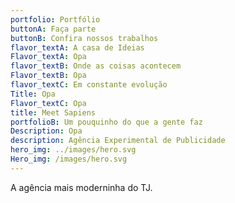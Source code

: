 ```yaml
---
portfolio: Portfólio
buttonA: Faça parte
buttonB: Confira nossos trabalhos
flavor_textA: A casa de Ideias
Flavor_textA: Opa
flavor_textB: Onde as coisas acontecem
Flavor_textB: Opa
flavor_textC: Em constante evolução
Title: Opa
Flavor_textC: Opa
title: Meet Sapiens
portfolioB: Um pouquinho do que a gente faz
Description: Opa
description: Agência Experimental de Publicidade
hero_img: ../images/hero.svg
Hero_img: /images/hero.svg
---
```


A agência mais moderninha do TJ.